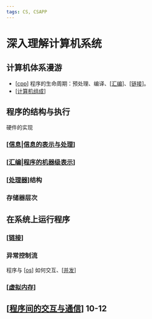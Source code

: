 ```yaml
---
tags: CS, CSAPP
---
```

# 深入理解计算机系统

## 计算机体系漫游

- [[cpp]] 程序的生命周期：预处理、编译、[[汇编]]、[[链接]]。
- [[计算机组成]]

## 程序的结构与执行

硬件的实现

### [[信息|信息的表示与处理]]

### [[汇编|程序的机器级表示]]

### [[处理器]]结构

### 存储器层次

## 在系统上运行程序

### [[链接]]

### 异常控制流

程序与 [[os]] 如何交互、[[并发]]

### [[虚拟内存]]

## [[程序间的交互与通信]] 10-12

[//begin]: # "Autogenerated link references for markdown compatibility"
[cpp]: ../utils/cpp.md "Cpp"
[汇编]: 汇编.md "程序的机器级表示"
[链接]: 链接.md "链接"
[计算机组成]: 计算机组成.md "计算机组成"
[信息|信息的表示与处理]: 信息.md "信息的表示与处理"
[汇编|程序的机器级表示]: 汇编.md "程序的机器级表示"
[处理器]: 处理器.md "处理器体系结构"
[链接]: 链接.md "链接"
[os]: <../operating system/os.md> "操作系统"
[并发]: 并发.md "并发"
[虚拟内存]: 虚拟内存.md "虚拟内存"
[程序间的交互与通信]: 程序间的交互与通信.md "进程间的交互与通信"
[//end]: # "Autogenerated link references"
